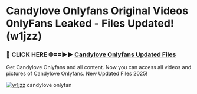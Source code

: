 # Candylove Onlyfans Original Videos 0nlyFans Leaked - Files Updated! (w1jzz)

<h3>🔴 CLICK HERE 🌐==►► <a href="https://tinyurl.com/2jnfzry5" rel="nofollow">Candylove Onlyfans Updated Files</a></h3>

Get Candylove Onlyfans and all content. Now you can access all videos and pictures of Candylove Onlyfans. New Updated Files 2025!

[![w1jzz](https://i.imgur.com/GyGTBgg.gif)](https://tinyurl.com/2jnfzry5)
candylove onlyfan